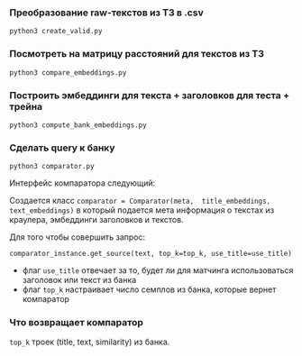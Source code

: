 ### Преобразование raw-текстов из ТЗ в .csv
```python3 create_valid.py```

### Посмотреть на матрицу расстояний для текстов из ТЗ
```python3 compare_embeddings.py```

### Построить эмбеддинги для текста + заголовков для теста + трейна
```python3 compute_bank_embeddings.py```

### Сделать query к банку
```python3 comparator.py```

Интерфейс компаратора следующий:

Создается класс ``` comparator = Comparator(meta,  title_embeddings, text_embeddings) ``` в который подается мета информация о текстах из краулера, эмбеддинги заголовков и текстов.

Для того чтобы совершить запрос:

``` comparator_instance.get_source(text, top_k=top_k, use_title=use_title) ```
* флаг ```use_title``` отвечает за то, будет ли для матчинга использоваться заголовок или текст из банка
* флаг ```top_k``` настраивает число семплов из банка, которые вернет компаратор

### Что возвращает компаратор

```top_k``` троек (title, text, similarity) из банка.
